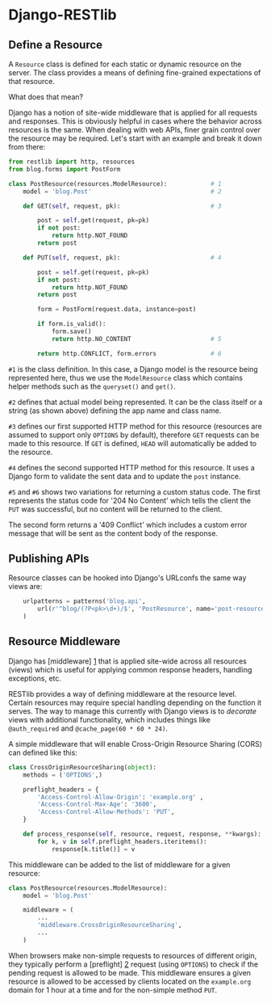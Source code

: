 Django-RESTlib
==============

Define a Resource
-----------------
A ``Resource`` class is defined for each static or dynamic resource on the
server. The class provides a means of defining fine-grained expectations of
that resource.

What does that mean?

Django has a notion of site-wide middleware that is applied for all requests
and responses. This is obviously helpful in cases where the behavior across
resources is the same. When dealing with web APIs, finer grain control over the
resource may be required. Let's start with an example and break it down from
there:

```python
from restlib import http, resources
from blog.forms import PostForm

class PostResource(resources.ModelResource):            # 1
    model = 'blog.Post'                                 # 2

    def GET(self, request, pk):                         # 3

        post = self.get(request, pk=pk)
        if not post:
            return http.NOT_FOUND
        return post

    def PUT(self, request, pk):                         # 4

        post = self.get(request, pk=pk)
        if not post:
            return http.NOT_FOUND
        return post

        form = PostForm(request.data, instance=post)

        if form.is_valid():
            form.save()
            return http.NO_CONTENT                      # 5

        return http.CONFLICT, form.errors               # 6
```

``#1`` is the class definition. In this case, a Django model is the
resource being represented here, thus we use the ``ModelResource`` class
which contains helper methods such as the ``queryset()`` and ``get()``.

``#2`` defines that actual model being represented. It can be the class
itself or a string (as shown above) defining the app name and class name.

``#3`` defines our first supported HTTP method for this resource (resources
are assumed to support only ``OPTIONS`` by default), therefore ``GET``
requests can be made to this resource. If ``GET`` is defined, ``HEAD`` will
automatically be added to the resource.

``#4`` defines the second supported HTTP method for this resource. It uses a
Django form to validate the sent data and to update the ``post`` instance.

``#5`` and ``#6`` shows two variations for returning a custom status code. The
first represents the status code for '204 No Content' which tells the client
the ``PUT`` was successful, but no content will be returned to the client.

The second form returns a '409 Conflict' which includes a custom error message
that will be sent as the content body of the response.


Publishing APIs
---------------
Resource classes can be hooked into Django's URLconfs the same way views are:

```python
    urlpatterns = patterns('blog.api',
        url(r'^blog/(?P<pk>\d+)/$', 'PostResource', name='post-resource')
    )
```


Resource Middleware
-------------------

Django has [middleware] [1] that is applied site-wide across all resources (views)
which is useful for applying common response headers, handling exceptions, etc.

RESTlib provides a way of defining middleware at the resource level. Certain
resources may require special handling depending on the function it serves. The
way to manage this currently with Django views is to _decorate_ views with
additional functionality, which includes things like ``@auth_required`` and
``@cache_page(60 * 60 * 24)``.

A simple middleware that will enable Cross-Origin Resource Sharing (CORS) can
defined like this:

```python
class CrossOriginResourceSharing(object):
    methods = ('OPTIONS',)

    preflight_headers = {
        'Access-Control-Allow-Origin': 'example.org' ,
        'Access-Control-Max-Age': '3600',
        'Access-Control-Allow-Methods': 'PUT',
    }

    def process_response(self, resource, request, response, **kwargs):
        for k, v in self.preflight_headers.iteritems():
            response[k.title()] = v
```

This middleware can be added to the list of middleware for a given resource:

```python
class PostResource(resources.ModelResource):
    model = 'blog.Post'

    middleware = (
        ...
        'middleware.CrossOriginResourceSharing',
        ...
    )
```

When browsers make non-simple requests to resources of different origin, they
typically perform a [preflight] [2] request (using ``OPTIONS``) to check if the
pending request is allowed to be made. This middleware ensures a given resource
is allowed to be accessed by clients located on the ``example.org`` domain for
1 hour at a time and for the non-simple method ``PUT``.

[1]: http://docs.djangoproject.com/en/dev/topics/http/middleware/
[2]: http://www.w3.org/TR/cors/#preflight-request
